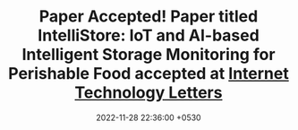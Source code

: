 ---
layout: post
title:  "<b>Paper Accepted!</b> Paper titled <b>IntelliStore: IoT and AI-based Intelligent Storage Monitoring for Perishable Food</b> accepted at <a href='https://onlinelibrary.wiley.com/doi/abs/10.1002/itl2.402'>Internet Technology Letters</a>"
date:   2022-11-28 22:36:00 +0530
categories: news
---